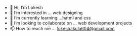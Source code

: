 - 👋 Hi, I’m Lokesh 
- 👀 I’m interested in ... web designing
- 🌱 I’m currently learning ...hatml and css
- 💞️ I’m looking to collaborate on ...  web development projects
- 📫 How to reach me ...  lokeshakula604@gmail.com

<!---
Lokeshloki630/Lokeshloki630 is a ✨ special ✨ repository because its `README.md` (this file) appears on your GitHub profile.
You can click the Preview link to take a look at your changes.
--->
